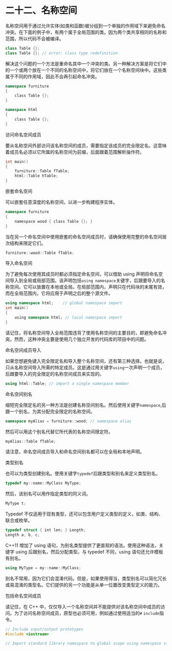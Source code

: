 # 二十二、名称空间

名称空间用于通过允许实体(如类和函数)被分组到一个单独的作用域下来避免命名冲突。在下面的例子中，有两个属于全局范围的类。因为两个类共享相同的名称和范围，所以代码不会被编译。

```cpp
class Table {};
class Table {}; // error: class type redefinition
```

解决这个问题的一个方法是重命名其中一个冲突的类。另一种解决方案是将它们中的一个或两个放在一个不同的名称空间中，将它们放在一个名称空间块中。这些类属于不同的作用域，因此不会再引起命名冲突。

```cpp
namespace furniture
{
    class Table {};
}

namespace html
{
    class Table {};
}
```

访问命名空间成员

要从名称空间外部访问该名称空间的成员，需要指定该成员的完全限定名。这意味着成员名必须以它所属的名称空间为前缀，后面跟着范围解析操作符。

```cpp
int main()
{
    furniture::Table fTable;
    html::Table hTable;
}
```

嵌套命名空间

可以嵌套任意深度的名称空间，以进一步构建程序实体。

```cpp
namespace furniture
{
    namespace wood { class Table {}; }
}
```

当在另一个命名空间中使用嵌套的命名空间成员时，请确保使用完整的命名空间层次结构来限定它们。

```cpp
furniture::wood::Table fTable;
```

导入命名空间

为了避免每次使用其成员时都必须指定命名空间，可以借助 using 声明将命名空间导入到全局或局部范围。该声明包括`using namespace`关键字，后跟要导入的名称空间。它可以放置在本地或全局。在局部范围内，声明只在代码块的末尾有效，而在全局范围内，它将应用于声明之后的整个源文件。

```cpp
using namespace html;    // global namespace import
int main()
{
    using namespace html; // local namespace import
}
```

请记住，将名称空间导入全局范围违背了使用名称空间的主要目的，即避免命名冲突。然而，这种冲突主要是使用几个独立开发的代码库的项目中的问题。

命名空间成员导入

如果您想避免键入完全限定名和导入整个名称空间，还有第三种选择。也就是说，只从名称空间导入所需的特定成员。这是通过用关键字`using`一次声明一个成员，后跟要导入的完全限定的名称空间成员来实现的。

```cpp
using html::Table; // import a single namespace member
```

命名空间别名

缩短完全限定名的另一种方法是创建名称空间别名。然后使用关键字`namespace`,后跟一个别名，为其分配完全限定的名称空间。

```cpp
namespace myAlias = furniture::wood; // namespace alias
```

然后可以用这个别名代替它所代表的名称空间限定符。

```cpp
myAlias::Table fTable;
```

请注意，命名空间成员导入和命名空间别名都可以在全局和本地声明。

类型别名

也可以为类型创建别名。使用关键字`typedef`后跟类型和别名来定义类型别名。

```cpp
typedef my::name::MyClass MyType;
```

然后，该别名可以用作指定类型的同义词。

```cpp
MyType t;
```

Typedef 不仅适用于现有类型，还可以包含用户定义类型的定义，如类、结构、联合或枚举。

```cpp
typedef struct { int len; } Length;
Length a, b, c;
```

C++11 增加了 using 语句，为别名类型提供了更直观的语法。使用这种语法，关键字 using 后跟别名，然后分配类型。与 typedef 不同，using 语句还允许模板有别名。

```cpp
using MyType = my::name::MyClass;
```

别名不常用，因为它们会混淆代码。但是，如果使用得当，类型别名可以简化冗长或易混淆的类型名。它们提供的另一个功能是从单一位置改变类型定义的能力。

包括命名空间成员

请记住，在 C++ 中，仅仅导入一个名称空间并不能提供对该名称空间中成员的访问。为了访问名称空间成员，原型也必须可用，例如通过使用适当的`#` `include`指令。

```cpp
// Include input/output prototypes
#include <iostream>

// Import standard library namespace to global scope using namespace std;
```